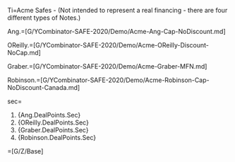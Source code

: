 Ti=Acme Safes - (Not intended to represent a real financing - there are four different types of Notes.)

Ang.=[G/YCombinator-SAFE-2020/Demo/Acme-Ang-Cap-NoDiscount.md]

OReilly.=[G/YCombinator-SAFE-2020/Demo/Acme-OReilly-Discount-NoCap.md]

Graber.=[G/YCombinator-SAFE-2020/Demo/Acme-Graber-MFN.md]

Robinson.=[G/YCombinator-SAFE-2020/Demo/Acme-Robinson-Cap-NoDiscount-Canada.md]

sec=<ol><li>{Ang.DealPoints.Sec}</li><li>{OReilly.DealPoints.Sec}</li><li>{Graber.DealPoints.Sec}</li><li>{Robinson.DealPoints.Sec}</li></ol>

=[G/Z/Base]
